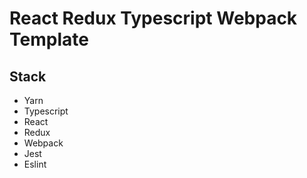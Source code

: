 # React Redux Typescript Webpack Template

## Stack

- Yarn
- Typescript
- React
- Redux
- Webpack
- Jest
- Eslint
